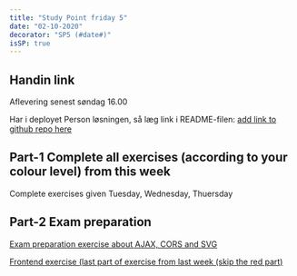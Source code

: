 ```yaml
---
title: "Study Point friday 5"
date: "02-10-2020"
decorator: "SP5 (#date#)"
isSP: true
---
```


## Handin link

Aflevering senest søndag 16.00

Har i deployet Person løsningen, så læg link i README-filen: [add link to github repo here](https://forms.gle/Q35oaEjSZLV4AGmCA)

## Part-1 Complete all exercises (according to your colour level) from this week

<!--XXXXPeriodExercises Flow-2/week2 PeriodExercises-->

Complete exercises given Tuesday, Wednesday, Thuersday

## Part-2 Exam preparation

 <!--BEGIN exercises_exam-prep ##-->

[Exam preparation exercise about AJAX, CORS and SVG](https://docs.google.com/document/d/1VMx1XdbnIbJ6ik98qPywGyrRiqbQuIM2u9DpJmXCnlk/edit?usp=sharing)

[Frontend exercise (last part of exercise from last week (skip the red part)](https://docs.google.com/document/d/1a92c5JoCwzPHnEo03OBHjkFJtb4JwsFULsG61agWTpo/edit?usp=sharing)

 <!--END exercises_exam-prep ##-->
